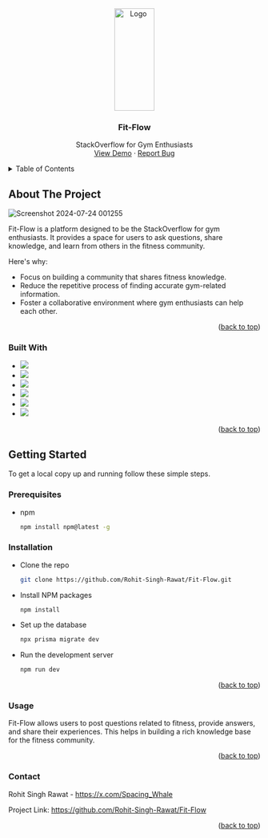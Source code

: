 <a id="readme-top"></a>
<br />
<div align="center">
  <a href="https://fit-flow-sandy.vercel.app/">
    <img src="https://github.com/user-attachments/assets/78eb66a9-af16-4729-83b6-558fb0f703ab" alt="Logo" width="80" height="204">
  </a>

  <h3 align="center">Fit-Flow</h3>

  <p align="center">
    StackOverflow for Gym Enthusiasts
    <br />
    <a href="https://fit-flow-sandy.vercel.app/">View Demo</a>
    ·
    <a href="mailto:rohitzrawat2003@gmail.com">Report Bug</a>
    
  </p>
</div>

<details>
  <summary>Table of Contents</summary>
  <ol>
    <li>
      <a href="#about-the-project">About The Project</a>
      <ul>
        <li><a href="#built-with">Built With</a></li>
      </ul>
    </li>
    <li>
      <a href="#getting-started">Getting Started</a>
      <ul>
        <li><a href="#prerequisites">Prerequisites</a></li>
        <li><a href="#installation">Installation</a></li>
      </ul>
    </li>
    <li><a href="#usage">Usage</a></li>
    <li><a href="#contact">Contact</a></li>
  </ol>
</details>

## About The Project
![Screenshot 2024-07-24 001255](https://github.com/user-attachments/assets/74859bd2-c976-4a61-bdcb-6c7722604b08)


Fit-Flow is a platform designed to be the StackOverflow for gym enthusiasts. It provides a space for users to ask questions, share knowledge, and learn from others in the fitness community.

Here's why:
* Focus on building a community that shares fitness knowledge.
* Reduce the repetitive process of finding accurate gym-related information.
* Foster a collaborative environment where gym enthusiasts can help each other.

<p align="right">(<a href="#readme-top">back to top</a>)</p>

### Built With

* <img src="https://img.shields.io/badge/next%20js-000000?style=for-the-badge&logo=nextdotjs&logoColor=white" />
* <img src="https://img.shields.io/badge/React-20232A?style=for-the-badge&logo=react&logoColor=61DAFB" />
* <img src="https://img.shields.io/badge/Prisma-3982CE?style=for-the-badge&logo=Prisma&logoColor=white" />
* <img src="https://img.shields.io/badge/TypeScript-007ACC?style=for-the-badge&logo=typescript&logoColor=white" />
* <img src="https://img.shields.io/badge/Tailwind_CSS-38B2AC?style=for-the-badge&logo=tailwind-css&logoColor=white"/>
* <img src="https://img.shields.io/badge/shadcn%2Fui-000000?style=for-the-badge&logo=shadcnui&logoColor=white"/>

<p align="right">(<a href="#readme-top">back to top</a>)</p>

## Getting Started

To get a local copy up and running follow these simple steps.

### Prerequisites

* npm
  ```sh
  npm install npm@latest -g
  ```
### Installation
* Clone the repo
  
  ```sh
  git clone https://github.com/Rohit-Singh-Rawat/Fit-Flow.git
  ```

* Install NPM packages

  ```sh
  npm install
  ```

  
* Set up the database
  ```sh
  npx prisma migrate dev
  ```

  
* Run the development server
  ```sh
  npm run dev
  ```
     
<p align="right">(<a href="#readme-top">back to top</a>)</p>

### Usage

Fit-Flow allows users to post questions related to fitness, provide answers, and share their experiences. This helps in building a rich knowledge base for the fitness community.


<p align="right">(<a href="#readme-top">back to top</a>)</p>

### Contact

Rohit Singh Rawat - https://x.com/Spacing_Whale

Project Link: https://github.com/Rohit-Singh-Rawat/Fit-Flow

<p align="right">(<a href="#readme-top">back to top</a>)</p>
